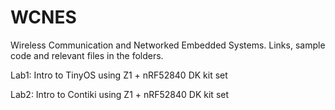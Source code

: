 # WCNES
Wireless Communication and Networked Embedded Systems. Links, sample code and relevant files in the folders.

Lab1: Intro to TinyOS using Z1 + nRF52840 DK kit set

Lab2: Intro to Contiki using Z1 + nRF52840 DK kit set
